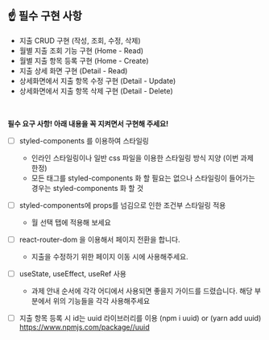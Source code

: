 
## ☝ 필수 구현 사항
- 지출 CRUD 구현 (작성, 조회, 수정, 삭제)
- 월별 지출 조회 기능 구현 (Home - Read)
- 월별 지출 항목 등록 구현 (Home - Create)
- 지출 상세 화면 구현 (Detail - Read)
- 상세화면에서 지출 항목 수정 구현 (Detail - Update)
- 상세화면에서 지출 항목 삭제 구현 (Detail - Delete)

<br />

**필수 요구 사항!  아래 내용을 꼭 지켜면서 구현해 주세요!**
- [ ]  styled-components 를 이용하여 스타일링
    - 인라인 스타일링이나 일반 css 파일을 이용한 스타일링 방식 지양 (이번 과제 한정)
    - 모든 태그를 styled-components 화 할 필요는 없으나 스타일링이 들어가는 경우는 styled-components 화 할 것
- [ ]  styled-components에 props를 넘김으로 인한 조건부 스타일링 적용
    - 월 선택 탭에 적용해 보세요
- [ ]  react-router-dom 을 이용해서 페이지 전환을 합니다.
    - 지출을 수정하기 위한 페이지 이동 시에 사용해주세요.
- [ ]  useState, useEffect, useRef 사용
    - 과제 안내 순서에 각각 어디에서 사용되면 좋을지 가이드를 드렸습니다. 해당 부분에서 위의 기능들을 각각 사용해주세요
- [ ]  지출 항목 등록 시 id는 uuid 라이브러리를 이용 
(npm i uuid) or (yarn add uuid)
    https://www.npmjs.com/package//uuid


